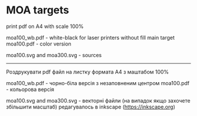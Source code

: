 # MOA targets

print pdf on A4 with scale 100%


moa100_wb.pdf - white-black for laser printers without fill main target
moa100.pdf - color version

moa100.svg and moa300.svg - sources


------------------------------------------------
Роздрукувати pdf файл на листку формата А4 з маштабом 100%

moa100_wb.pdf - чорно-біла версія з незаповненим центром
moa100.pdf - кольорова версія

moa100.svg and moa300.svg - векторні файли (на випадок якщо захочете збільшити масштаб) редагувалось в inkscape (https://inkscape.org) 
